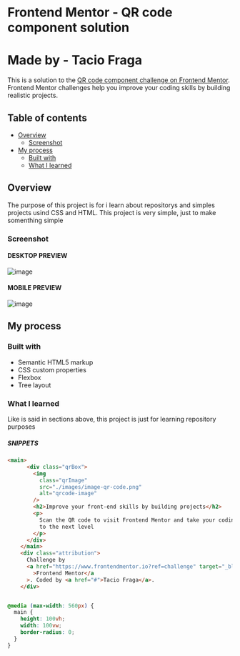 # Frontend Mentor - QR code component solution
# Made by - Tacio Fraga

This is a solution to the [QR code component challenge on Frontend Mentor](https://www.frontendmentor.io/challenges/qr-code-component-iux_sIO_H). Frontend Mentor challenges help you improve your coding skills by building realistic projects. 

## Table of contents

- [Overview](#overview)
  - [Screenshot](#screenshot)
- [My process](#my-process)
  - [Built with](#built-with)
  - [What I learned](#what-i-learned)

## Overview

The purpose of this project is for i learn about repositorys and simples projects usind CSS and HTML. This project is very simple, just to make somenthing simple

### Screenshot

#### DESKTOP PREVIEW
![image](https://github.com/taciofraga/simple-qrcodepage/assets/62122105/45e90c23-9b9c-4e71-87fa-5b7184df4d70)

#### MOBILE PREVIEW
![image](https://github.com/taciofraga/simple-qrcodepage/assets/62122105/1858b588-f50c-46bb-ae57-d385b3fb12f5)


## My process

### Built with

- Semantic HTML5 markup
- CSS custom properties
- Flexbox
- Tree layout

### What I learned

Like is said in sections above, this project is just for learning repository purposes

##### SNIPPETS


```html
<main>
      <div class="qrBox">
        <img
          class="qrImage"
          src="./images/image-qr-code.png"
          alt="qrcode-image"
        />
        <h2>Improve your front-end skills by building projects</h2>
        <p>
          Scan the QR code to visit Frontend Mentor and take your coding skills
          to the next level
        </p>
      </div>
    </main>
    <div class="attribution">
      Challenge by
      <a href="https://www.frontendmentor.io?ref=challenge" target="_blank"
        >Frontend Mentor</a
      >. Coded by <a href="#">Tacio Fraga</a>.
    </div>
```
```css

@media (max-width: 560px) {
  main {
    height: 100vh;
    width: 100vw;
    border-radius: 0;
  }
}
```

